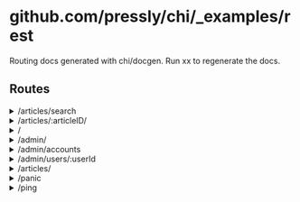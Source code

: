# github.com/pressly/chi/_examples/rest

Routing docs generated with chi/docgen. Run xx to regenerate the docs.

## Routes

<details>
<summary>/articles/search</summary>
- [RequestID]()
- [Logger]()
- [Recoverer]()
- **/articles**
	- **/search**
		- _GET_
			- [main.SearchArticles]()
</details>
<details>
<summary>/articles/:articleID/</summary>
- [RequestID]()
- [Logger]()
- [Recoverer]()
- **/articles**
	- **/:articleID**
		- [main.ArticleCtx]()
		- **/**
			- _PUT_
				- [main.UpdateArticle]()
			- _DELETE_
				- [main.DeleteArticle]()
			- _GET_
				- [main.GetArticle]()
</details>
<details>
<summary>/</summary>
- [RequestID]()
- [Logger]()
- [Recoverer]()
- **/**
	- _GET_
		- [main.main.func1]()
</details>
<details>
<summary>/admin/</summary>
- [RequestID]()
- [Logger]()
- [Recoverer]()
- **/admin**
	- [main.AdminOnly]()
	- **/**
		- _GET_
			- [main.adminRouter.func1]()
</details>
<details>
<summary>/admin/accounts</summary>
- [RequestID]()
- [Logger]()
- [Recoverer]()
- **/admin**
	- [main.AdminOnly]()
	- **/accounts**
		- _GET_
			- [main.adminRouter.func2]()
</details>
<details>
<summary>/admin/users/:userId</summary>
- [RequestID]()
- [Logger]()
- [Recoverer]()
- **/admin**
	- [main.AdminOnly]()
	- **/users/:userId**
		- _GET_
			- [main.adminRouter.func3]()
</details>
<details>
<summary>/articles/</summary>
- [RequestID]()
- [Logger]()
- [Recoverer]()
- **/articles**
	- **/**
		- _GET_
			- [main.paginate]()
			- [main.ListArticles]()
		- _POST_
			- [main.CreateArticle]()
</details>
<details>
<summary>/panic</summary>
- [RequestID]()
- [Logger]()
- [Recoverer]()
- **/panic**
	- _GET_
		- [main.main.func3]()
</details>
<details>
<summary>/ping</summary>
- [RequestID]()
- [Logger]()
- [Recoverer]()
- **/ping**
	- _GET_
		- [main.main.func2]()
</details>

